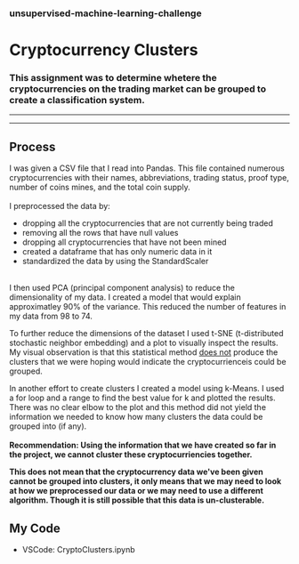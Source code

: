 ### unsupervised-machine-learning-challenge
# Cryptocurrency Clusters

### This assignment was to determine whetere the cryptocurrencies on the trading market can be grouped to create a classification system.
----------------------------
----------------------------

## Process
I was given a CSV file that I read into Pandas. This file contained numerous cryptocurrencies with their names, abbreviations, trading status, proof type, number of coins mines, and the total coin supply.
<br>
<br>
I preprocessed the data by:
    <ul><li> dropping all the cryptocurrencies that are not currently being traded
    <li> removing all the rows that have null values
    <li> dropping all cryptocurrencies that have not been mined
    <li> created a dataframe that has only numeric data in it
    <li> standardized the data by using the StandardScaler</ul>
<br>
I then used PCA (principal component analysis) to reduce the dimensionality of my data. I created a model that would explain approximatley 90% of the variance. This reduced the number of features in my data from 98 to 74.

To further reduce the dimensions of the dataset I used t-SNE (t-distributed stochastic neighbor embedding) and a plot to visually inspect the results. My visual observation is that this statistical method <u>does not</u> produce the clusters that we were hoping would indicate the cryptocurrienceis could be grouped.

In another effort to create clusters I created a model using k-Means. I used a for loop and a range to find the best value for k and plotted the results. There was no clear elbow to the plot and this method did not yield the information we needed to know how many clusters the data could be grouped into (if any).
<br>
<br>
<b>Recommendation: Using the information that we have created so far in the project, we cannot cluster these cryptocurriencies together.

This does not mean that the cryptocurrency data we've been given cannot be grouped into clusters, it only means that we may need to look at how we preprocessed our data or we may need to use a different algorithm. Though it is still possible that this data is un-clusterable.</b>

## My Code
* VSCode: CryptoClusters.ipynb 